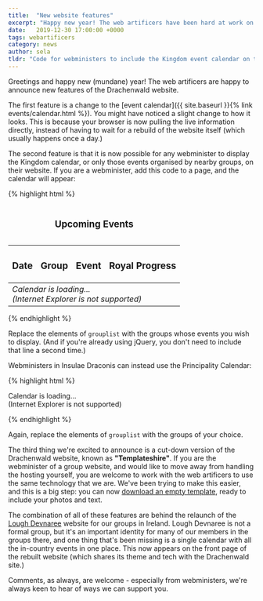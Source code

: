 ```yaml
---
title:  "New website features"
excerpt: "Happy new year! The web artificers have been hard at work on new features to make it easier to find events and support group webministers."
date:   2019-12-30 17:00:00 +0000
tags: webartificers
category: news
author: sela
tldr: "Code for webministers to include the Kingdom event calendar on their group's website."
---
```

Greetings and happy new (mundane) year! The web artificers are happy to announce new features of the Drachenwald website.

The first feature is a change to the [event calendar]({{ site.baseurl }}{% link events/calendar.html %}). You might have noticed a slight change to how it looks. This is because your browser is now pulling the live information directly, instead of having to wait for a rebuild of the website itself (which usually happens once a day.)

The second feature is that it is now possible for any webminister to display the Kingdom calendar, or only those events organised by nearby groups, on their website. If you are a webminister, add this code to a page, and the calendar will appear:

{% highlight html %}
<script src="https://code.jquery.com/jquery-3.4.1.slim.min.js"></script>
<script src="https://unpkg.com/papaparse@latest/papaparse.min.js"></script>
<script src="https://drachenwald.sca.org/scripts/calendar.js"></script>

<script>
  grouplist = [ 'Aarnimetsä', 'Nordmark' ]
  $( document ).ready( loadCalendar );
</script>

<table>
<caption><h3>Upcoming Events</h3></caption>
<thead>
<tr valign="top"><th scope="col"><h3>Date</h3></th>
<th scope="col"><h3>Group</h3></th>
<th scope="col"><h3>Event</h3></th>
<th scope="col"><h3>Royal Progress</h3></th></tr>
</thead>
<tbody id="calendar">
<tr><td colspan="4"><i>Calendar is loading...<br>(Internet Explorer is not supported)</i></td></tr>
</tbody>
</table>
{% endhighlight %}

Replace the elements of `grouplist` with the groups whose events you wish to display. (And if you're already using jQuery, you don't need to include that line a second time.)

Webministers in Insulae Draconis can instead use the Principality Calendar:

{% highlight html %}
<script src="https://unpkg.com/papaparse@latest/papaparse.min.js"></script>
<script src="https://insulaedraconis.org/scripts/calendar.js"></script>

<script>
  grouplist = [ 'dun in mara', 'eplaheimr', 'glen rathlin', 'kingeslake' ]
  $( document ).ready( loadCalendar );
</script>

<span id="calendar">
  <p>
  Calendar is loading…<br />
  (Internet Explorer is not supported)
  </p>
</span>
{% endhighlight %}

Again, replace the elements of `grouplist` with the groups of your choice.

The third thing we're excited to announce is a cut-down version of the Drachenwald website, known as **"Templateshire"**. If you are the webminister of a group website, and would like to move away from handling the hosting yourself, you are welcome to work with the web artificers to use the same technology that we are. We've been trying to make this easier, and this is a big step: you can now [download an empty template](https://gitlab.com/sca-drachenwald/templateshire/), ready to include your photos and text.

The combination of all of these features are behind the relaunch of the [Lough Devnaree](https://loughdevnaree.org) website for our groups in Ireland. Lough Devnaree is not a formal group, but it's an important identity for many of our members in the groups there, and one thing that's been missing is a single calendar with all the in-country events in one place. This now appears on the front page of the rebuilt website (which shares its theme and tech with the Drachenwald site.)

Comments, as always, are welcome - especially from webministers, we're always keen to hear of ways we can support you.
